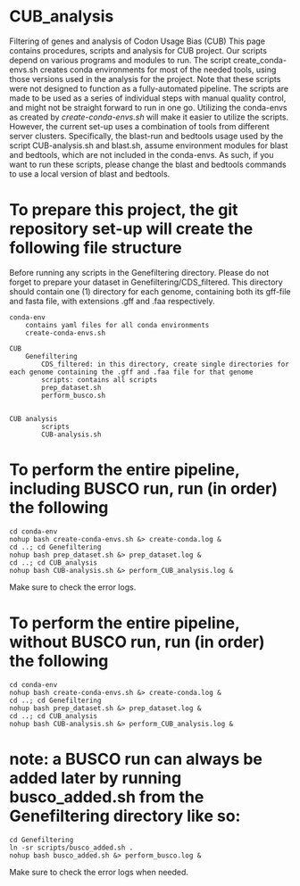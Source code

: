 # CUB_analysis
Filtering of genes and analysis of Codon Usage Bias (CUB)
This page contains procedures, scripts and analysis for CUB project. Our scripts depend on various programs and modules to run. The script create_conda-envs.sh creates conda environments for most of the needed tools, using those versions used in the analysis for the project. 
Note that these scripts were not designed to function as a fully-automated pipeline. The scripts are made to be used as a series of individual steps with manual quality control, and might not be straight forward to run in one go. Utilizing the conda-envs as created by *create-conda-envs.sh* will make it easier to utilize the scripts. However, the current set-up uses a combination of tools from different server clusters. Specifically, the blast-run and bedtools usage used by the script CUB-analysis.sh and blast.sh, assume environment modules for blast and bedtools, which are not included in the conda-envs.  As such, if you want to run these scripts, please change the blast and bedtools commands to use a local version of blast and bedtools. 

# To prepare this project, the git repository set-up will create the following file structure
Before running any scripts in the Genefiltering directory. Please do not forget to prepare your dataset in Genefiltering/CDS_filtered. This directory should contain one (1) directory for each genome, containing both its gff-file and fasta file, with extensions .gff and .faa respectively.  

    conda-env
        contains yaml files for all conda environments
        create-conda-envs.sh 

    CUB 
        Genefiltering
            CDS_filtered: in this directory, create single directories for each genome containing the .gff and .faa file for that genome 
            scripts: contains all scripts  
            prep_dataset.sh
            perform_busco.sh 
           

    CUB analysis
            scripts 
            CUB-analysis.sh 
            

# To perform the entire pipeline, including BUSCO run, run (in order) the following 

    cd conda-env 
    nohup bash create-conda-envs.sh &> create-conda.log &
    cd ..; cd Genefiltering 
    nohup bash prep_dataset.sh &> prep_dataset.log & 
    cd ..; cd CUB_analysis 
    nohup bash CUB-analysis.sh &> perform_CUB_analysis.log & 

Make sure to check the error logs. 

# To perform the entire pipeline, without BUSCO run, run (in order) the following 

    cd conda-env 
    nohup bash create-conda-envs.sh &> create-conda.log &
    cd ..; cd Genefiltering 
    nohup bash prep_dataset.sh &> prep_dataset.log & 
    cd ..; cd CUB_analysis 
    nohup bash CUB-analysis.sh &> perform_CUB_analysis.log & 

# note: a BUSCO run can always be added later by running busco_added.sh from the Genefiltering directory like so: 
    cd Genefiltering 
    ln -sr scripts/busco_added.sh .
    nohup bash busco_added.sh &> perform_busco.log & 

Make sure to check the error logs when needed. 